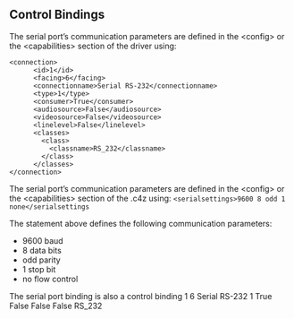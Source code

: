 ## Control Bindings

The serial port’s communication parameters are defined in the \<config\> or the \<capabilities\> section of the driver using:

	<connection>
	      <id>1</id>
	      <facing>6</facing>
	      <connectionname>Serial RS-232</connectionname>
	      <type>1</type>
	      <consumer>True</consumer>
	      <audiosource>False</audiosource>
	      <videosource>False</videosource>
	      <linelevel>False</linelevel>
	      <classes>
	        <class>
	          <classname>RS_232</classname>
	        </class>
	      </classes>
	</connection>

The serial port’s communication parameters are defined in the \<config\> or the \<capabilities\> section of the .c4z using:
`<serialsettings>9600 8 odd 1 none</serialsettings`

The statement above defines the following communication parameters:

- 9600 baud
- 8 data bits
- odd parity
- 1 stop bit
- no flow control


The serial port binding is also a control binding
	<connection>
	      <id>1</id>
	      <facing>6</facing>
	      <connectionname>Serial RS-232</connectionname>
	      <type>1</type>
	      <consumer>True</consumer>
	      <audiosource>False</audiosource>
	      <videosource>False</videosource>
	      <linelevel>False</linelevel>
	      <classes>
	        <class>
	          <classname>RS_232</classname>
	        </class>
	      </classes>
	</connection>
